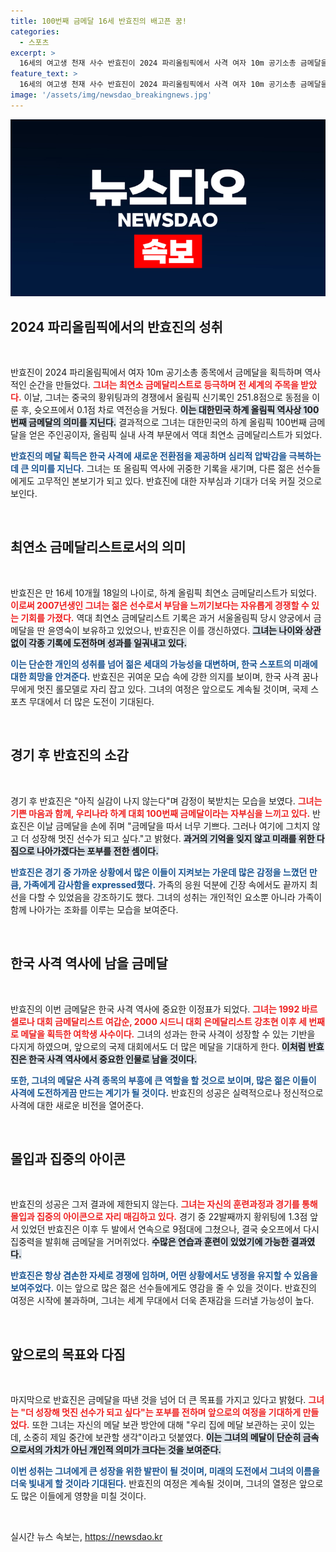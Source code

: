 ```yaml
---
title: 100번째 금메달 16세 반효진의 배고픈 꿈!
categories:
  - 스포츠
excerpt: >
  16세의 여고생 천재 사수 반효진이 2024 파리올림픽에서 사격 여자 10m 공기소총 금메달을 차지하며 한국 하계올림픽 100번째 금메달의 주인공이 되었다! 슛오프에서 황위팅을 0.1점 차로 이긴 그녀의 역대 최연소 금메달 기록이 더욱 눈길을 끈다.
feature_text: >
  16세의 여고생 천재 사수 반효진이 2024 파리올림픽에서 사격 여자 10m 공기소총 금메달을 차지하며 한국 하계올림픽 100번째 금메달의 주인공이 되었다! 슛오프에서 황위팅을 0.1점 차로 이긴 그녀의 역대 최연소 금메달 기록이 더욱 눈길을 끈다.
image: '/assets/img/newsdao_breakingnews.jpg'
---
```


<p><img src="/assets/img/newsdao_breakingnews.jpg" alt="firstkoreanews 속보" /></p>

<h2 data-ke-size="size26">2024 파리올림픽에서의 반효진의 성취</h2>

<p data-ke-size="size16">&nbsp;</p>

<p>반효진이 2024 파리올림픽에서 여자 10m 공기소총 종목에서 금메달을 획득하며 역사적인 순간을 만들었다. <b><span style="color: #ee2323;">그녀는 최연소 금메달리스트로 등극하며 전 세계의 주목을 받았다.</span></b> 이날, 그녀는 중국의 황위팅과의 경쟁에서 올림픽 신기록인 251.8점으로 동점을 이룬 후, 슛오프에서 0.1점 차로 역전승을 거뒀다. <b><span style="background-color: #21538527;">이는 대한민국 하계 올림픽 역사상 100번째 금메달의 의미를 지닌다.</span></b> 결과적으로 그녀는 대한민국의 하계 올림픽 100번째 금메달을 얻은 주인공이자, 올림픽 실내 사격 부문에서 역대 최연소 금메달리스트가 되었다. </p>

<p><b><span style="color: #1a5490;">반효진의 메달 획득은 한국 사격에 새로운 전환점을 제공하며 심리적 압박감을 극복하는 데 큰 의미를 지닌다.</span></b> 그녀는 또 올림픽 역사에 귀중한 기록을 새기며, 다른 젊은 선수들에게도 고무적인 본보기가 되고 있다. 반효진에 대한 자부심과 기대가 더욱 커질 것으로 보인다.</p>

<p data-ke-size="size16">&nbsp;</p>

<h2 data-ke-size="size26">최연소 금메달리스트로서의 의미</h2>

<p data-ke-size="size16">&nbsp;</p>

<p>반효진은 만 16세 10개월 18일의 나이로, 하계 올림픽 최연소 금메달리스트가 되었다. <b><span style="color: #ee2323;">이로써 2007년생인 그녀는 젊은 선수로서 부담을 느끼기보다는 자유롭게 경쟁할 수 있는 기회를 가졌다.</span></b> 역대 최연소 금메달리스트 기록은 과거 서울올림픽 당시 양궁에서 금메달을 딴 윤영숙이 보유하고 있었으나, 반효진은 이를 갱신하였다. <b><span style="background-color: #21538527;">그녀는 나이와 상관없이 각종 기록에 도전하며 성과를 일궈내고 있다.</span></b></p>

<p><b><span style="color: #1a5490;">이는 단순한 개인의 성취를 넘어 젊은 세대의 가능성을 대변하며, 한국 스포트의 미래에 대한 희망을 안겨준다.</span></b> 반효진은 귀여운 모습 속에 강한 의지를 보이며, 한국 사격 꿈나무에게 멋진 롤모델로 자리 잡고 있다. 그녀의 여정은 앞으로도 계속될 것이며, 국제 스포츠 무대에서 더 많은 도전이 기대된다.</p>

<p data-ke-size="size16">&nbsp;</p>

<h2 data-ke-size="size26">경기 후 반효진의 소감</h2>

<p data-ke-size="size16">&nbsp;</p>

<p>경기 후 반효진은 "아직 실감이 나지 않는다"며 감정이 북받치는 모습을 보였다. <b><span style="color: #ee2323;">그녀는 기쁜 마음과 함께, 우리나라 하계 대회 100번째 금메달이라는 자부심을 느끼고 있다.</span></b> 반효진은 이날 금메달을 손에 쥐며 "금메달을 따서 너무 기쁘다. 그러나 여기에 그치지 않고 더 성장해 멋진 선수가 되고 싶다."고 밝혔다. <b><span style="background-color: #21538527;">과거의 기억을 잊지 않고 미래를 위한 다짐으로 나아가겠다는 포부를 전한 셈이다.</span></b></p>

<p><b><span style="color: #1a5490;">반효진은 경기 중 가까운 상황에서 많은 이들이 지켜보는 가운데 많은 감정을 느꼈던 만큼, 가족에게 감사함을 expressed했다.</span></b> 가족의 응원 덕분에 긴장 속에서도 끝까지 최선을 다할 수 있었음을 강조하기도 했다. 그녀의 성취는 개인적인 요소뿐 아니라 가족이 함께 나아가는 조화를 이루는 모습을 보여준다.</p>

<p data-ke-size="size16">&nbsp;</p>

<h2 data-ke-size="size26">한국 사격 역사에 남을 금메달</h2>

<p data-ke-size="size16">&nbsp;</p>

<p>반효진의 이번 금메달은 한국 사격 역사에 중요한 이정표가 되었다. <b><span style="color: #ee2323;">그녀는 1992 바르셀로나 대회 금메달리스트 여갑순, 2000 시드니 대회 은메달리스트 강초현 이후 세 번째로 메달을 획득한 여학생 사수이다.</span></b> 그녀의 성과는 한국 사격이 성장할 수 있는 기반을 다지게 하였으며, 앞으로의 국제 대회에서도 더 많은 메달을 기대하게 한다. <b><span style="background-color: #21538527;">이처럼 반효진은 한국 사격 역사에서 중요한 인물로 남을 것이다.</span></b></p>

<p><b><span style="color: #1a5490;">또한, 그녀의 메달은 사격 종목의 부흥에 큰 역할을 할 것으로 보이며, 많은 젊은 이들이 사격에 도전하게끔 만드는 계기가 될 것이다.</span></b> 반효진의 성공은 실력적으로나 정신적으로 사격에 대한 새로운 비전을 열어준다. </p>

<p data-ke-size="size16">&nbsp;</p>

<h2 data-ke-size="size26">몰입과 집중의 아이콘</h2>

<p data-ke-size="size16">&nbsp;</p>

<p>반효진의 성공은 그저 결과에 제한되지 않는다. <b><span style="color: #ee2323;">그녀는 자신의 훈련과정과 경기를 통해 몰입과 집중의 아이콘으로 자리 매김하고 있다.</span></b> 경기 중 22발째까지 황위팅에 1.3점 앞서 있었던 반효진은 이후 두 발에서 연속으로 9점대에 그쳤으나, 결국 슛오프에서 다시 집중력을 발휘해 금메달을 거머쥐었다. <b><span style="background-color: #21538527;">수많은 연습과 훈련이 있었기에 가능한 결과였다.</span></b></p>

<p><b><span style="color: #1a5490;">반효진은 항상 겸손한 자세로 경쟁에 임하며, 어떤 상황에서도 냉정을 유지할 수 있음을 보여주었다.</span></b> 이는 앞으로 많은 젊은 선수들에게도 영감을 줄 수 있을 것이다. 반효진의 여정은 시작에 불과하며, 그녀는 세계 무대에서 더욱 존재감을 드러낼 가능성이 높다. </p>

<p data-ke-size="size16">&nbsp;</p>

<h2 data-ke-size="size26">앞으로의 목표와 다짐</h2>

<p data-ke-size="size16">&nbsp;</p>

<p>마지막으로 반효진은 금메달을 따낸 것을 넘어 더 큰 목표를 가지고 있다고 밝혔다. <b><span style="color: #ee2323;">그녀는 "더 성장해 멋진 선수가 되고 싶다"는 포부를 전하며 앞으로의 여정을 기대하게 만들었다.</span></b> 또한 그녀는 자신의 메달 보관 방안에 대해 "우리 집에 메달 보관하는 곳이 있는데, 소중히 제일 중간에 보관할 생각"이라고 덧붙였다. <b><span style="background-color: #21538527;">이는 그녀의 메달이 단순히 금속으로서의 가치가 아닌 개인적 의미가 크다는 것을 보여준다.</span></b></p>

<p><b><span style="color: #1a5490;">이번 성취는 그녀에게 큰 성장을 위한 발판이 될 것이며, 미래의 도전에서 그녀의 이름을 더욱 빛내게 할 것이라 기대된다.</span></b> 반효진의 여정은 계속될 것이며, 그녀의 열정은 앞으로도 많은 이들에게 영향을 미칠 것이다. </p>

<p data-ke-size="size16">&nbsp;</p>
실시간 뉴스 속보는, <a href="https://newsdao.kr" rel="dofollow">https://newsdao.kr</a>


